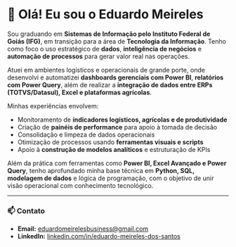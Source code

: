# 👋 Olá! Eu sou o Eduardo Meireles

Sou graduando em **Sistemas de Informação pelo Instituto Federal de Goiás (IFG)**, em transição para a área de **Tecnologia da Informação**. Tenho como foco o uso estratégico de **dados**, **inteligência de negócios** e **automação de processos** para gerar valor real nas operações.

Atuei em ambientes logísticos e operacionais de grande porte, onde desenvolvi e automatizei **dashboards gerenciais com Power BI**, **relatórios com Power Query**, além de realizar a **integração de dados entre ERPs (TOTVS/Datasul), Excel e plataformas agrícolas**.

Minhas experiências envolvem:
- Monitoramento de **indicadores logísticos, agrícolas e de produtividade**
- Criação de **painéis de performance** para apoio à tomada de decisão
- Consolidação e limpeza de dados operacionais
- Otimização de processos usando **ferramentas visuais e scripts**
- Apoio à **construção de modelos analíticos** e estruturação de KPIs

Além da prática com ferramentas como **Power BI, Excel Avançado e Power Query**, tenho aprofundado minha base técnica em **Python, SQL, modelagem de dados** e lógica de programação, com o objetivo de unir visão operacional com conhecimento tecnológico.

---

### 📫 Contato

- **Email:** eduardomeirelesbusiness@gmail.com  
- **LinkedIn:** [linkedin.com/in/eduardo-meireles-dos-santos](https://www.linkedin.com/in/eduardo-meireles-dos-santos/)
